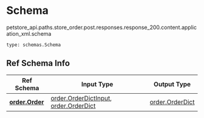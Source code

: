 # Schema
petstore_api.paths.store_order.post.responses.response_200.content.application_xml.schema
```
type: schemas.Schema
```

## Ref Schema Info
Ref Schema | Input Type | Output Type
---------- | ---------- | -----------
[**order.Order**](../../../../../../../../components/schema/order.md) | [order.OrderDictInput](../../../../../../../../components/schema/order.md#orderdictinput), [order.OrderDict](../../../../../../../../components/schema/order.md#orderdict) | [order.OrderDict](../../../../../../../../components/schema/order.md#orderdict)
